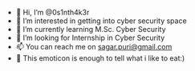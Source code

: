 - 👋 Hi, I’m @0s1nth4k3r
- 👀 I’m interested in getting into cyber security space
- 🌱 I’m currently learning M.Sc. Cyber Security
- 💞️ I’m looking for Internship in Cyber Security  
- 📫 You can reach me on sagar.puri@gmail.com 
- 🍕 This emoticon is enough to tell what i like to eat:)

<!---
0s1nth4k3r/0s1nth4k3r is a ✨ special ✨ repository because its `README.md` (this file) appears on your GitHub profile.
You can click the Preview link to take a look at your changes.
--->

